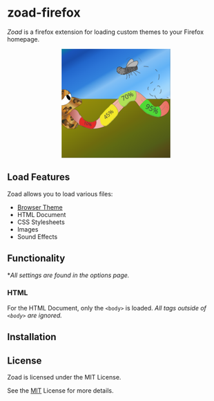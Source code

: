
# zoad-firefox
*Zoad* is a firefox extension for loading custom themes to your Firefox homepage.

<p align="center"><img width="50%" src="./zoad-logo.svg" alt="Zoad Logo"/></p>

## Load Features
Zoad allows you to load various files:
- [Browser Theme](https://developer.mozilla.org/en-US/docs/Mozilla/Add-ons/WebExtensions/manifest.json/theme)
- HTML Document
- CSS Stylesheets
- Images
- Sound Effects

## Functionality
**All settings are found in the options page.*

### HTML
For the HTML Document, only the `<body>` is loaded. *All tags outside of `<body>` are ignored.*

## Installation 

## License
Zoad is licensed under the MIT License.

See the [MIT](https://github.com/ZimCodes/zoad-firefox/blob/main/LICENSE) License for more details.
